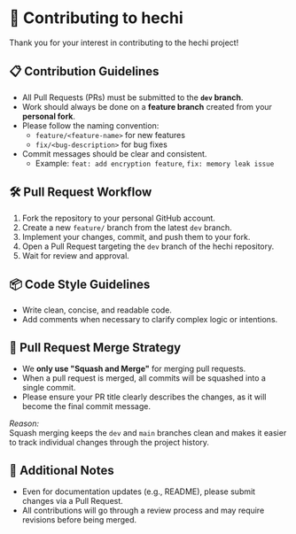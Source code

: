 # 🙌 Contributing to hechi

Thank you for your interest in contributing to the hechi project!

## 📋 Contribution Guidelines

- All Pull Requests (PRs) must be submitted to the **`dev` branch**.
- Work should always be done on a **feature branch** created from your **personal fork**.
- Please follow the naming convention:
  - `feature/<feature-name>` for new features
  - `fix/<bug-description>` for bug fixes
- Commit messages should be clear and consistent.
  - Example: `feat: add encryption feature`, `fix: memory leak issue`

## 🛠️ Pull Request Workflow

1. Fork the repository to your personal GitHub account.
2. Create a new `feature/` branch from the latest `dev` branch.
3. Implement your changes, commit, and push them to your fork.
4. Open a Pull Request targeting the `dev` branch of the hechi repository.
5. Wait for review and approval.

## 📦 Code Style Guidelines

- Write clean, concise, and readable code.
- Add comments when necessary to clarify complex logic or intentions.

## 🔀 Pull Request Merge Strategy

- We **only use "Squash and Merge"** for merging pull requests.
- When a pull request is merged, all commits will be squashed into a single commit.
- Please ensure your PR title clearly describes the changes, as it will become the final commit message.

_Reason:_  
Squash merging keeps the `dev` and `main` branches clean and makes it easier to track individual changes through the project history.

## 📣 Additional Notes

- Even for documentation updates (e.g., README), please submit changes via a Pull Request.
- All contributions will go through a review process and may require revisions before being merged.
